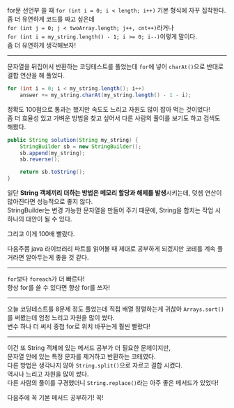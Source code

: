 for문 선언부 쓸 때 `for (int i = 0; i < length; i++)` 기본 형식에 자꾸 집착한다.   
좀 더 유연하게 코드를 짜고 싶은데   
`for (int j = 0; j < twoArray.length; j++, cnt++)`라거나   
`for (int i = my_string.length() - 1; i >= 0; i--)`이렇게 말이다.   
좀 더 유연하게 생각해보자!   

---

문자열을 뒤집어서 반환하는 코딩테스트를 풀었는데 `for`에 넣어 `charAt()`으로 반대로 결합 연산을 해 풀었다.
```java
for (int i = 0; i < my_string.length(); i++)
    answer += my_string.charAt(my_string.length() - 1 - i);
```
정확도 100점으로 통과는 했지만 속도도 느리고 자원도 많이 잡아 먹는 것이었다!   
좀 더 효율성 있고 가벼운 방법을 찾고 싶어서 다른 사람의 풀이를 보기도 하고 검색도 해봤다.   
```java
public String solution(String my_string) {
    StringBuilder sb = new StringBuilder();
    sb.append(my_string);
    sb.reverse();

    return sb.toString();
}
```
일단 **String 객체끼리 더하는 방법은 메모리 할당과 해제를 발생**시키는데, 덧셈 연산이 많아진다면 성능적으로 좋지 않다.   
StringBuilder는 변경 가능한 문자열을 만들어 주기 때문에, String을 합치는 작업 시 하나의 대안이 될 수 있다.   

그리고 이게 100배 빨랐다.

다음주쯤 java 라이브러리 파트를 읽어볼 때 제대로 공부하게 되겠지만 코테를 계속 풀거라면 알아두는게 좋을 것 같다.

---

`for`보다 `foreach`가 더 빠르다!   
향상 for를 쓸 수 있다면 향상 for를 쓰자!

---

오늘 코딩테스트를 8문제 정도 풀었는데 직접 배열 정렬하는게 귀찮아 `Arrays.sort()`를 써봤는데 엄청 느리고 자원을 많이 썼다.   
변수 하나 더 써서 중첩 for로 위치 바꾸는게 훨씬 빨랐다!

---

이건 또 String 객체에 있는 메서드 공부가 더 필요한 문제이지만,   
문자열 안에 있는 특정 문자를 제거하고 반환하는 코테였다.   
다른 방법은 생각나지 않아 `String.split()`으로 자르고 결합 시켰다.   
역시나 느리고 자원을 많이 썼다.   
다른 사람의 풀이를 구경했더니 `String.replace()`라는 아주 좋은 메서드가 있었다!   

다음주에 꼭 기본 메서드 공부하기! 꼭!